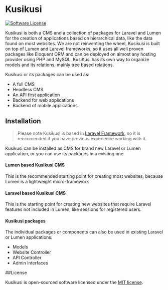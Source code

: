 # Kusikusi

[![Software License](https://img.shields.io/badge/license-MIT-brightgreen.svg?style=flat-square)](LICENSE)

Kusikusi is both a CMS and a collection of packages for Laravel and Lumen for the creation of applications based on hierarchical data, like the data found on most websites. We are not reinventing the wheel, Kusikusi is built on top of Lumen and Laravel frameworks, so it uses all well proven packages like Eloquent ORM and can be deployed on almost any hosting provider using PHP and MySQL. KusiKusi has its own way to organize models and its relations, mainly tree based relations.

Kusikusi or its packages can be used as:
* A full CMS
* Headless CMS
* An API first application
* Backend for web applications
* Backend of mobile applications

## Installation

> Please note Kusikusi is based in [Laravel Framework](https://www.laravel.com/), so it is reccomended if you have previous experience working with it.

Kusikusi can be installed as CMS for brand new Laravel or Lumen application, or you can use its packages in a existing one.

#### Lumen based Kusikusi CMS

This is the recommended starting point for creating most websites, because Lumen is a lightweight micro-framework

#### Laravel based Kusikusi CMS

This is the starting point for creating new websites that require Laravel features not included in Lumen, like sessions for registered users.

#### Kusikusi packages

The individual packages or components can also be used in existing Laravel or Lumen applications:

* Models
* Website Controller
* API Controller
* Admin Interfaces

##License

Kusikusi is open-sourced software licensed under the [MIT license](https://opensource.org/licenses/MIT).